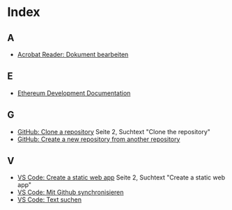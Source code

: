 # Index
## A
* [Acrobat Reader: Dokument bearbeiten](https://github.com/oktagon2/my-pdfs/blob/master/acrobat-reader-rezepte.md#dokument-bearbeiten)

## E
* [Ethereum Development Documentation](https://ethereum.org/en/developers/docs/)

## G
* [GitHub: Clone a repository](https://github.com/oktagon2/my-pdfs/blob/master/Quickstart_%20Building%20your%20first%20static%20site%20with%20the%20Azure%20Static%20Web%20Apps%20_%20Microsoft%20Docs.pdf) Seite 2, Suchtext "Clone the repository"
* [GitHub: Create a new repository from another repository](https://github.com/oktagon2/my-pdfs/blob/master/github-rezepte.md#create-a-new-repository-from-another-repository)

## V
* [VS Code: Create a static web app](https://github.com/oktagon2/my-pdfs/blob/master/Quickstart_%20Building%20your%20first%20static%20site%20with%20the%20Azure%20Static%20Web%20Apps%20_%20Microsoft%20Docs.pdf) Seite 2, Suchtext "Create a static web app"
* [VS Code: Mit Github synchronisieren](https://github.com/oktagon2/my-pdfs/blob/master/vs-code-rezepte.md#mit-github-synchronisieren)
* [VS Code: Text suchen](https://github.com/oktagon2/my-pdfs/blob/master/vs-code-rezepte.md#text-suchen) 
